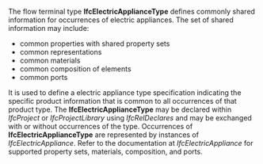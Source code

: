 ﻿The flow terminal type **IfcElectricApplianceType** defines commonly shared information for occurrences of electric appliances. The set of shared information may include:

* common properties with shared property sets
* common representations
* common materials
* common composition of elements
* common ports

It is used to define a electric appliance type specification indicating the specific product information that is common to all occurrences of that product type. The **IfcElectricApplianceType** may be declared within _IfcProject_ or _IfcProjectLibrary_ using _IfcRelDeclares_ and may be exchanged with or without occurrences of the type. Occurrences of **IfcElectricApplianceType** are represented by instances of _IfcElectricAppliance_. Refer to the documentation at _IfcElectricAppliance_ for supported property sets, materials, composition, and ports.
